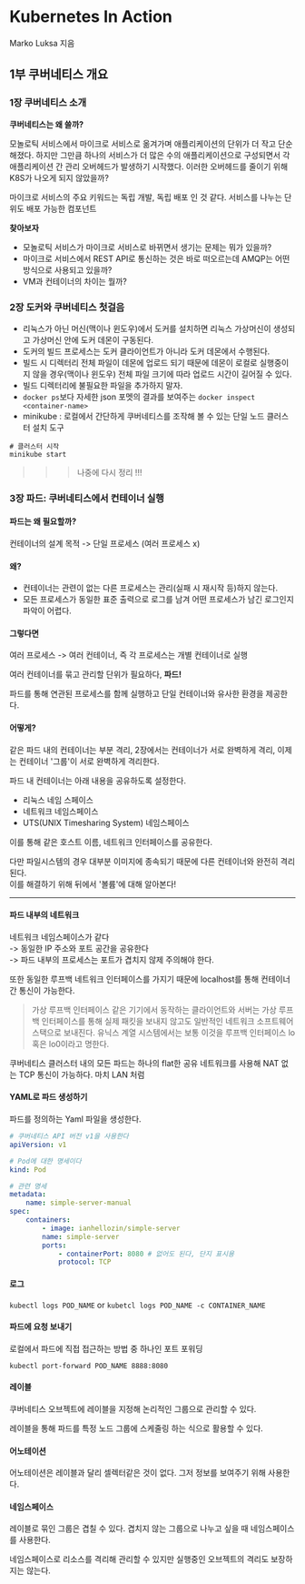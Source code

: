 # Kubernetes In Action
Marko Luksa 지음

## 1부 쿠버네티스 개요

### 1장 쿠버네티스 소개

**쿠버네티스는 왜 쓸까?**

모놀로틱 서비스에서 마이크로 서비스로 옮겨가며 애플리케이션의 단위가 더 작고 단순해졌다. 하지만 그만큼 하나의 서비스가 더 많은 수의 애플리케이션으로 구성되면서 각 애플리케이션 간 관리 오버헤드가 발생하기 시작했다. 이러한 오버헤드를 줄이기 위해 K8S가 나오게 되지 않았을까?

마이크로 서비스의 주요 키워드는 독립 개발, 독립 배포 인 것 같다. 서비스를 나누는 단위도 배포 가능한 컴포넌트

**찾아보자**

- 모놀로틱 서비스가 마이크로 서비스로 바뀌면서 생기는 문제는 뭐가 있을까?
- 마이크로 서비스에서 REST API로 통신하는 것은 바로 떠오르는데 AMQP는 어떤 방식으로 사용되고 있을까?
- VM과 컨테이너의 차이는 뭘까?

### 2장 도커와 쿠버네티스 첫걸음

- 리눅스가 아닌 머신(맥이나 윈도우)에서 도커를 설치하면 리눅스 가상머신이 생성되고 가상머신 안에 도커 데몬이 구동된다.
- 도커의 빌드 프로세스는 도커 클라이언트가 아니라 도커 데몬에서 수행된다.
- 빌드 시 디렉터리 전체 파일이 데몬에 업로드 되기 때문에 데몬이 로컬로 실행중이지 않을 경우(맥이나 윈도우) 전체 파일 크기에 따라 업로드 시간이 길어질 수 있다.
- 빌드 디렉터리에 불필요한 파일을 추가하지 말자.
- `docker ps`보다 자세한 json 포멧의 결과를 보여주는 `docker inspect <container-name>`
- minikube : 로컬에서 간단하게 쿠버네티스를 조작해 볼 수 있는 단일 노드 클러스터 설치 도구
```
# 클러스터 시작
minikube start
```
>>> 나중에 다시 정리 !!!

### 3장 파드: 쿠버네티스에서 컨테이너 실행

#### 파드는 왜 필요할까?

컨테이너의 설계 목적 -> 단일 프로세스 (여러 프로세스 x)

#### 왜?

- 컨테이너는 관련이 없는 다른 프로세스는 관리(실패 시 재시작 등)하지 않는다.
- 모든 프로세스가 동일한 표준 출력으로 로그를 남겨 어떤 프로세스가 남긴 로그인지 파악이 어렵다.

#### 그렇다면

여러 프로세스 -> 여러 컨테이너, 즉 각 프로세스는 개별 컨테이너로 실행 

여러 컨테이너를 묶고 관리할 단위가 필요하다, **파드!**

파드를 통해 연관된 프로세스를 함께 실행하고 단일 컨테이너와 유사한 환경을 제공한다.

#### 어떻게?

같은 파드 내의 컨테이너는 부분 격리, 2장에서는 컨테이너가 서로 완벽하게 격리, 이제는 컨테이너 '그룹'이 서로 완벽하게 격리한다.

파드 내 컨테이너는 아래 내용을 공유하도록 설정한다.

- 리눅스 네임 스페이스
- 네트워크 네임스페이스
- UTS(UNIX Timesharing System) 네임스페이스

이를 통해 같은 호스트 이름, 네트워크 인터페이스를 공유한다.

다만 파일시스템의 경우 대부분 이미지에 종속되기 때문에 다른 컨테이너와 완전히 격리된다.  
이를 해결하기 위해 뒤에서 '볼륨'에 대해 알아본다!

---

#### 파드 내부의 네트워크

네트워크 네임스페이스가 같다  
-> 동일한 IP 주소와 포트 공간을 공유한다  
-> 파드 내부의 프로세스는 포트가 겹치지 않제 주의해야 한다.

또한 동일한 루프백 네트워크 인터페이스를 가지기 때문에 localhost를 통해 컨테이너 간 통신이 가능한다.

> 가상 루프백 인터페이스
> 같은 기기에서 동작하는 클라이언트와 서버는 가상 루프백 인터페이스를 통해 실제 패킷을 보내지 않고도 일반적인 네트워크 소프트웨어 스택으로 보내진다. 유닉스 계열 시스템에서는 보통 이것을 루프백 인터페이스 lo 혹은 lo0이라고 명한다.

쿠버네티스 클러스터 내의 모든 파드는 하나의 flat한 공유 네트워크를 사용해 NAT 없는 TCP 통신이 가능하다. 마치 LAN 처럼

#### YAML로 파드 생성하기

파드를 정의하는 Yaml 파일을 생성한다.

```yaml
# 쿠버네티스 API 버전 v1을 사용한다
apiVersion: v1

# Pod에 대한 명세이다
kind: Pod

# 관련 명세
metadata:
    name: simple-server-manual
spec:
    containers:
        - image: ianhellozin/simple-server
        name: simple-server
        ports:
            - containerPort: 8080 # 없어도 된다, 단지 표시용
            protocol: TCP
```

#### 로그

`kubectl logs POD_NAME`
or
`kubetcl logs POD_NAME -c CONTAINER_NAME`

#### 파드에 요청 보내기

로컬에서 파드에 직접 접근하는 방법 중 하나인 포트 포워딩

`kubectl port-forward POD_NAME 8888:8080`

#### 레이블

쿠버네티스 오브젝트에 레이블을 지정해 논리적인 그룹으로 관리할 수 있다.

레이블을 통해 파드를 특정 노드 그룹에 스케줄링 하는 식으로 활용할 수 있다.

#### 어노테이션

어노테이션은 레이블과 달리 셀렉터같은 것이 없다. 그저 정보를 보여주기 위해 사용한다.

#### 네임스페이스

레이블로 묶인 그룹은 겹칠 수 있다. 겹치지 않는 그룹으로 나누고 싶을 때 네임스페이스를 사용한다.

네임스페이스로 리소스를 격리해 관리할 수 있지만 실행중인 오브젝트의 격리도 보장하지는 않는다.